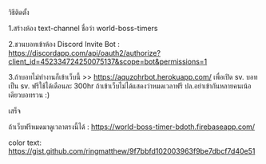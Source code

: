 วิธีติดตั้ง

1.สร้างห้อง text-channel ชื่อว่า world-boss-timers

2.ชวนบอทเข้าห้อง Discord
Invite Bot : https://discordapp.com/api/oauth2/authorize?client_id=452334724250075137&scope=bot&permissions=1

3.ถ้าบอทไม่ทำงานก็เข้าเว็บนี้ >> https://aquzohrbot.herokuapp.com/ เพื่อเปิด sv. บอท เป็น sv. ฟรีใช้ได้เดือนละ 300hr ถ้าเข้าเว็บไม่ได้แสดงว่าหมดเวลาฟรี ปล.อย่าเข้ากันหลายคนเน้อ เดียวบอทรวน :)

เสร็จ

ถ้าเว็บฟรีหมดมาดูเวลาตรงนี้ได้ : https://world-boss-timer-bdoth.firebaseapp.com/

color text: https://gist.github.com/ringmatthew/9f7bbfd102003963f9be7dbcf7d40e51
